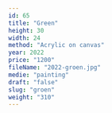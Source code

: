 ```yaml
---
id: 65
title: "Green"
height: 30
width: 24
method: "Acrylic on canvas"
year: 2022
price: "1200"
fileName: "2022-groen.jpg"
medie: "painting"
draft: "false"
slug: "groen"
weight: "310"
---
```

